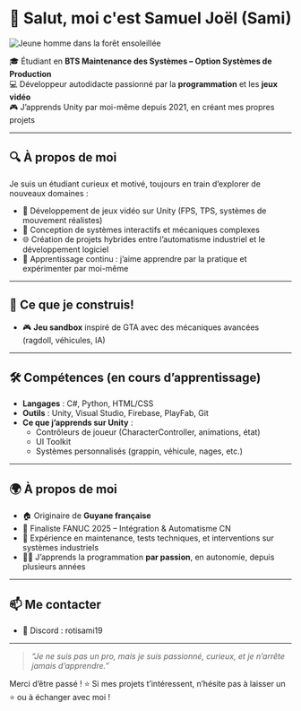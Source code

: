 # 👋 Salut, moi c'est Samuel Joël (Sami)


![Jeune homme dans la forêt ensoleillée](https://github.com/user-attachments/assets/059c41eb-7e86-41aa-b2b3-2c5dacb633bb)


🎓 Étudiant en **BTS Maintenance des Systèmes – Option Systèmes de Production**  
💻 Développeur autodidacte passionné par la **programmation** et les **jeux vidéo**  
🎮 J’apprends Unity par moi-même depuis 2021, en créant mes propres projets

---

## 🔍 À propos de moi

Je suis un étudiant curieux et motivé, toujours en train d’explorer de nouveaux domaines :  
- 🧠 Développement de jeux vidéo sur Unity (FPS, TPS, systèmes de mouvement réalistes)  
- 🔧 Conception de systèmes interactifs et mécaniques complexes  
- 🌐 Création de projets hybrides entre l’automatisme industriel et le développement logiciel  
- 🧰 Apprentissage continu : j’aime apprendre par la pratique et expérimenter par moi-même  

---

## 🚧 Ce que je construis!


- 🎮 **Jeu sandbox** inspiré de GTA avec des mécaniques avancées (ragdoll, véhicules, IA)

---

## 🛠️ Compétences (en cours d’apprentissage)

- **Langages** : C#, Python, HTML/CSS  
- **Outils** : Unity, Visual Studio, Firebase, PlayFab, Git  
- **Ce que j’apprends sur Unity** :
  - Contrôleurs de joueur (CharacterController, animations, état)
  - UI Toolkit
  - Systèmes personnalisés (grappin, véhicule, nages, etc.)

---

## 🌍 À propos de moi

- 🏠 Originaire de **Guyane française**  
- 🧰 Finaliste FANUC 2025 – Intégration & Automatisme CN  
- 👷 Expérience en maintenance, tests techniques, et interventions sur systèmes industriels  
- 👨‍💻 J’apprends la programmation **par passion**, en autonomie, depuis plusieurs années

---

## 📫 Me contacter

- 💬 Discord : rotisami19

---

> *“Je ne suis pas un pro, mais je suis passionné, curieux, et je n’arrête jamais d’apprendre.”*

Merci d’être passé ! ⭐ Si mes projets t’intéressent, n’hésite pas à laisser un ⭐ ou à échanger avec moi !
